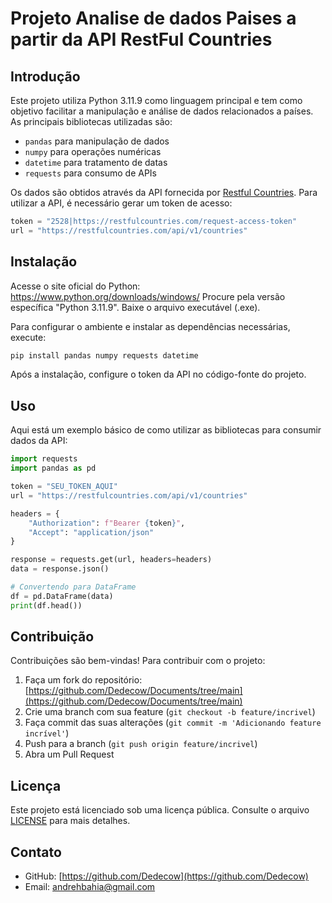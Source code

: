 # Projeto Analise de dados Paises a partir da API RestFul Countries

## Introdução

Este projeto utiliza Python 3.11.9 como linguagem principal e tem como objetivo facilitar a manipulação e análise de dados relacionados a países. As principais bibliotecas utilizadas são:

- `pandas` para manipulação de dados
- `numpy` para operações numéricas
- `datetime` para tratamento de datas
- `requests` para consumo de APIs

Os dados são obtidos através da API fornecida por [Restful Countries](https://restfulcountries.com/api/v1/countries). Para utilizar a API, é necessário gerar um token de acesso:

```python
token = "2528|https://restfulcountries.com/request-access-token"
url = "https://restfulcountries.com/api/v1/countries"
```

## Instalação

Acesse o site oficial do Python: https://www.python.org/downloads/windows/
Procure pela versão específica "Python 3.11.9". 
Baixe o arquivo executável (.exe).

Para configurar o ambiente e instalar as dependências necessárias, execute:

```bash
pip install pandas numpy requests datetime
```

Após a instalação, configure o token da API no código-fonte do projeto.

## Uso

Aqui está um exemplo básico de como utilizar as bibliotecas para consumir dados da API:

```python
import requests
import pandas as pd

token = "SEU_TOKEN_AQUI"
url = "https://restfulcountries.com/api/v1/countries"

headers = {
    "Authorization": f"Bearer {token}",
    "Accept": "application/json"
}

response = requests.get(url, headers=headers)
data = response.json()

# Convertendo para DataFrame
df = pd.DataFrame(data)
print(df.head())
```

## Contribuição

Contribuições são bem-vindas! Para contribuir com o projeto:

1. Faça um fork do repositório: [https://github.com/Dedecow/Documents/tree/main](https://github.com/Dedecow/Documents/tree/main)
2. Crie uma branch com sua feature (`git checkout -b feature/incrivel`)
3. Faça commit das suas alterações (`git commit -m 'Adicionando feature incrível'`)
4. Push para a branch (`git push origin feature/incrivel`)
5. Abra um Pull Request

## Licença

Este projeto está licenciado sob uma licença pública. Consulte o arquivo [LICENSE](LICENSE) para mais detalhes.

## Contato

- GitHub: [https://github.com/Dedecow](https://github.com/Dedecow)
- Email: [andrehbahia@gmail.com](mailto:andrehbahia@gmail.com)
